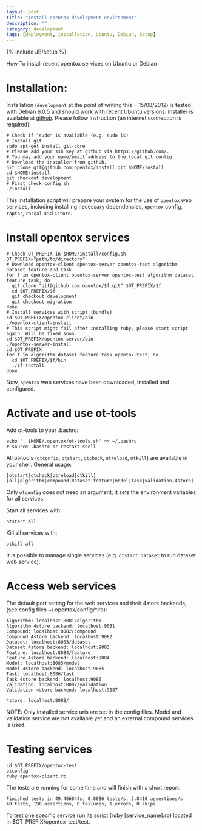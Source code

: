 ```yaml
---
layout: post
title: "Install opentox development environment"
description: ""
category: development
tags: [deployment, installation, Ubuntu, Debian, Setup]
---
```

{% include JB/setup %}

How To install recent opentox services on Ubuntu or Debian

# Installation:

Installation (`development` at the point of writing this = 15/08/2012) is tested with Debian 6.0.5 and should work with recent Ubuntu versions. Installer is available at [github](https://github.com/opentox/install). Please follow instruction (an internet connection is required):

    # Check if "sudo" is available (e.g. sudo ls)
    # Install git
    sudo apt-get install git-core 
    # Please add your ssh key at github via https://github.com/. 
    # You may add your name/email address to the local git config.
    # Download the installer from github. 
    git clone git@github.com:opentox/install.git $HOME/install
    cd $HOME/install
    git checkout development
    # First check config.sh
    ./install

This installation script will prepare your system for the use of `opentox` web services, including installing necessary dependencies, `opentox` config, `raptor`, `rasqal` and `4store`. 

# Install opentox services

    # Check OT_PREFIX in $HOME/install/config.sh 
    OT_PREFIX="path/to/directory"
    # Download opentox-client opentox-server opentox-test algorithm dataset feature and task
    for f in opentox-client opentox-server opentox-test algorithm dataset feature task; do 
      git clone "git@github.com:opentox/$f.git" $OT_PREFIX/$f
      cd $OT_PREFIX/$f
      git checkout development
      git checkout migration
    done 
    # Install services with script (bundle)
    cd $OT_PREFIX/opentox-client/bin 
    ./opentox-client-install 
    # This script might fail after installing ruby, please start script again. Will be fixed soon.
    cd $OT_PREFIX/opentox-server/bin
    ./opentox-server-install
    cd $OT_PREFIX
    for f in algorithm dataset feature task opentox-test; do
      cd $OT_PREFIX/$f/bin
      ./$f-install
    done

Now, `opentox` web services have been downloaded, installed and configured.   
    
# Activate and use ot-tools

Add ot-tools to your .bashrc:

    echo '. $HOME/.opentox/ot-tools.sh' >> ~/.bashrc
    # source .bashrc or restart shell

All ot-tools (`otconfig`, `otstart`, `otcheck`, `otreload`, `otkill`) are available in your shell. General usage: 

    [otstart|otcheck|otreload|otkill] [all|algorithm|compound|dataset|feature|model|task|validation|4store]

Only `otconfig` does not need an argument, it sets the environment variables for all services. 

Start all services with:

    otstart all 

Kill all services with:
    
    otkill all

It is possible to manage single services (e.g. `otstart dataset` to run dataset web service). 

# Access web services

The default port setting for the web services and their 4store backends,  (see config files ~/.opentox/config/\*.rb):

    Algorithm: localhost:8081/algorithm
    Algorithm 4store backend: localhost:9081
    Compound: localhost:8082/compound
    Compound 4store backend: localhost:9082
    Dataset: localhost:8083/dataset
    Dataset 4store backend: localhost:9083
    Feature: localhost:8084/feature
    Feature 4store backend: localhost:9084
    Model: localhost:8085/model
    Model 4store backend: localhost:9085
    Task: localhost:8086/task
    Task 4store backend: localhost:9086
    Validation: localhost:8087/validation
    Validation 4store backend: localhost:9087

    4store: localhost:8088/

NOTE: Only installed service uris are set in the config files. Model and validation service are not available yet and an external compound services is used. 

# Testing services

    cd $OT_PREFIX/opentox-test
    otconfig
    ruby opentox-client.rb

The tests are running for some time and will finish with a short report:
    
    Finished tests in 49.466044s, 0.8086 tests/s, 3.8410 assertions/s.
    40 tests, 190 assertions, 0 failures, 1 errors, 0 skips

To test one specific service run its script (ruby [service_name].rb) located in $OT_PREFIX/opentox-test/test.

